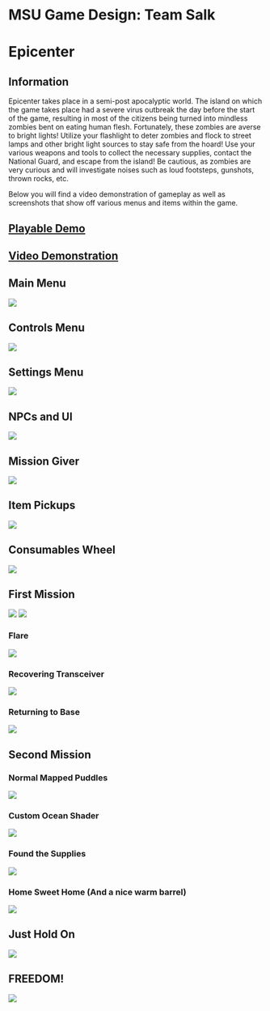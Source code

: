 # MSU Game Design: Team Salk

# Epicenter

## Information
Epicenter takes place in a semi-post apocalyptic world. The island on which the game takes place had a severe virus outbreak the day before the start of the game, resulting in most of the citizens being turned into mindless zombies bent on eating human flesh. Fortunately, these zombies are averse to bright lights! Utilize your flashlight to deter zombies and flock to street lamps and other bright light sources to stay safe from the hoard! Use your various weapons and tools to collect the necessary supplies, contact the National Guard, and escape from the island! Be cautious, as zombies are very curious and will investigate noises such as loud footsteps, gunshots, thrown rocks, etc.

Below you will find a video demonstration of gameplay as well as screenshots that show off various menus and items within the game.

## [Playable Demo](https://drive.google.com/open?id=1TCPK3rS_LwWjWHmt3_8e8Zghg-3NzYvd)
## [Video Demonstration](https://youtu.be/mpeQIwJc6cA)

## Main Menu
![](https://github.com/CircuitDev192/Game3/blob/master/Screenshots/1.png)

## Controls Menu
![](https://github.com/CircuitDev192/Game3/blob/master/Screenshots/2.png)

## Settings Menu
![](https://github.com/CircuitDev192/Game3/blob/master/Screenshots/3.png)

## NPCs and UI
![](https://github.com/CircuitDev192/Game3/blob/master/Screenshots/4.png)

## Mission Giver
![](https://github.com/CircuitDev192/Game3/blob/master/Screenshots/5.png)

## Item Pickups
![](https://github.com/CircuitDev192/Game3/blob/master/Screenshots/6.png)

## Consumables Wheel
![](https://github.com/CircuitDev192/Game3/blob/master/Screenshots/7.png)

## First Mission
![](https://github.com/CircuitDev192/Game3/blob/master/Screenshots/8.png)
![](https://github.com/CircuitDev192/Game3/blob/master/Screenshots/9.png)
### Flare
![](https://github.com/CircuitDev192/Game3/blob/master/Screenshots/10.png)
### Recovering Transceiver
![](https://github.com/CircuitDev192/Game3/blob/master/Screenshots/11.png)
### Returning to Base
![](https://github.com/CircuitDev192/Game3/blob/master/Screenshots/13.png)

## Second Mission
### Normal Mapped Puddles
![](https://github.com/CircuitDev192/Game3/blob/master/Screenshots/14.png)
### Custom Ocean Shader
![](https://github.com/CircuitDev192/Game3/blob/master/Screenshots/15.png)
### Found the Supplies
![](https://github.com/CircuitDev192/Game3/blob/master/Screenshots/16.png)
### Home Sweet Home (And a nice warm barrel)
![](https://github.com/CircuitDev192/Game3/blob/master/Screenshots/17.png)

## Just Hold On
![](https://github.com/CircuitDev192/Game3/blob/master/Screenshots/18.png)

## FREEDOM!
![](https://github.com/CircuitDev192/Game3/blob/master/Screenshots/19.png)